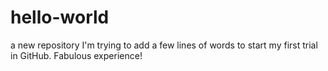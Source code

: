 # hello-world
a new repository
I'm trying to add a few lines of words to start my first trial in GitHub. Fabulous experience!
